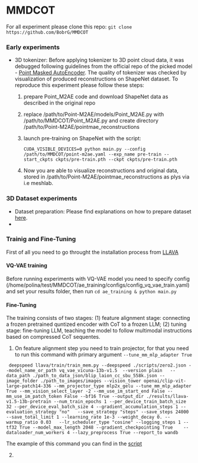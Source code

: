 # MMDCOT

For all experiment please clone this repo: ```git clone https://github.com/BobrG/MMDCOT```

### Early experiments

* 3D tokenizer:
  Before applying tokenizer to 3D point cloud data, it was debugged following guidelines from the official repo of the picked model - [Point Masked AutoEncoder](https://github.com/ZrrSkywalker/Point-M2AE/tree/main). The quality of tokenizer was checked by visualization of produced reconstructions on ShapeNet dataset. To reproduce this experiment please follow these steps:
  1. prepare Point_M2AE code and download ShapeNet data as described in the original repo
  
  2. replace /path/to/Point-M2AE/models/Point_M2AE.py with /path/to/MMDCOT/Point_M2AE.py and create directory /path/to/Point-M2AE/pointmae_reconstructions
 
  3. launch pre-training on ShapeNet with the script:
      ```
      CUDA_VISIBLE_DEVICES=0 python main.py --config /path/to/MMDCOT/point-m2ae.yaml --exp_name pre-train --start_ckpts ckpts/pre-train.pth --ckpt ckpts/pre-train.pth
      ```
  4. Now you are able to visualize reconstructions and original data, stored in /path/to/Point-M2AE/pointmae_reconstructions as plys via i.e meshlab.
  

### 3D Dataset experiments

* Dataset preparation:
  Please find explanations on how to prepare dataset [here]([https://github.com/BobrG/MMDCOT/tree/main/dataset#readme](https://github.com/BobrG/MMDCOT/blob/main/ae_training/dataset/README.md)).
* 

### Trainig and Fine-Tuning
First of all you need to go throught the installation process from [LLAVA](https://github.com/haotian-liu/LLaVA/tree/main)


####  VQ-VAE training
Before running experiments with VQ-VAE model you need to specify config (/home/polina/test/MMDCOT/ae_training/configs/config_vq_vae_train.yaml) and set your results folder, then run ``` cd ae_training & python main.py ```


####  Fine-Tuning
The training consists of two stages: (1) feature alignment stage: connecting a frozen pretrained quntized encoder with CoT to a frozen LLM; (2) tuning stage: fine-tuning LLM, teaching the model to follow multimodal instructions based on compressed CoT sequentes.

1. On feature alignment step you need to train projector, for that you need to run this command with primary argument ```--tune_mm_mlp_adapter True``` 
```
 deepspeed llava/train/train_mem.py --deepspeed ./scripts/zero2.json --model_name_or_path vq_vae_vicuna-13b-v1.5  --version plain   --data_path ./path_to_data_json/blip_laion_cc_sbu_558k.json --image_folder ./path_to_images/images --vision_tower openai/clip-vit-large-patch14-336 --mm_projector_type mlp2x_gelu --tune_mm_mlp_adapter True --mm_vision_select_layer -2 --mm_use_im_start_end False --mm_use_im_patch_token False --bf16 True --output_dir ./results/llava-v1.5-13b-pretrain --num_train_epochs 1 --per_device_train_batch_size 32 --per_device_eval_batch_size 4 --gradient_accumulation_steps 1 --evaluation_strategy "no"   --save_strategy "steps" --save_steps 24000 --save_total_limit 1 --learning_rate 1e-3 --weight_decay 0. --warmup_ratio 0.03   --lr_scheduler_type "cosine" --logging_steps 1 --tf32 True --model_max_length 2048 --gradient_checkpointing True    --dataloader_num_workers 4 --lazy_preprocess True --report_to wandb

 ```
 The example of this command you can find in the [script]() 

 2. 
